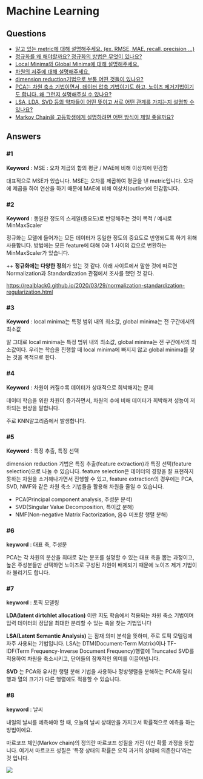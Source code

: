 # Machine Learning  

## Questions  
* [알고 있는 metric에 대해 설명해주세요. (ex. RMSE, MAE, recall, precision ...)](#1)  
* [정규화를 왜 해야할까요? 정규화의 방법은 무엇이 있나요?](#2)  
* [Local Minima와 Global Minima에 대해 설명해주세요.](#3)  
* [차원의 저주에 대해 설명해주세요.](#4)  
* [dimension reduction기법으로 보통 어떤 것들이 있나요?](#5)  
* [PCA는 차원 축소 기법이면서, 데이터 압축 기법이기도 하고, 노이즈 제거기법이기도 합니다. 왜 그런지 설명해주실 수 있나요?](#6)  
* [LSA, LDA, SVD 등의 약자들이 어떤 뜻이고 서로 어떤 관계를 가지는지 설명할 수 있나요?](#7)  
* [Markov Chain을 고등학생에게 설명하려면 어떤 방식이 제일 좋을까요?](#8)  

## Answers
### #1

**Keyword** : MSE : 오차 제곱의 합의 평균 / MAE에 비해 이상치에 민감함

대표적으로 MSE가 있습니다. MSE는 오차를 제곱하여 평균을 낸 metric입니다. 오차에 제곱을 하여 연산을 하기 때문에 MAE에 비해 이상치(outlier)에 민감합니다.



### #2

**Keyword** : 동일한 정도의 스케일(중요도)로 반영해주는 것이 목적 / 예시로 MinMaxScaler

정규화는 모델에 들어가는 모든 데이터가 동일한 정도의 중요도로 반영되도록 하기 위해 사용합니다. 방법에는 모든 feature에 대해 0과 1 사이의 값으로 변환하는 MinMaxScaler가 있습니다. 



++ **정규화에는 다양한 정의**가 있는 것 같다. 아래 사이트에서 말한 것에 따르면 Normalization과 Standardization 관점에서 조사를 했던 것 같다.

https://realblack0.github.io/2020/03/29/normalization-standardization-regularization.html



### #3

**Keyword** :  local minima는 특정 범위 내의 최소값, global minima는 전 구간에서의 최소값

말 그대로 local minima는 특정 범위 내의 최소값, global minima는 전 구간에서의 최소값이다. 우리는 학습을 진행할 때 local minima에 빠지지 않고 global minima를 찾는 것을 목적으로 한다.



### #4

**Keyword** : 차원이 커질수록 데이터가 상대적으로 희박해지는 문제

데이터 학습을 위한 차원이 증가하면서, 차원의 수에 비해 데이터가 희박해져 성능이 저하되는 현상을 말합니다.

주로 KNN알고리즘에서 발생합니다.



### #5  

**Keyword** : 특징 추출, 특징 선택

dimension reduction 기법은 특징 추출(feature extraction)과 특징 선택(feature selection)으로 나눌 수 있습니다. feature selection은 데이터의 경향을 잘 표현하지 못하는 차원을 소거해나가면서 진행할 수 있고, feature extraction의 경우에는 PCA, SVD, NMF와 같은 차원 축소 기법들을 활용해 차원을 줄일 수 있습니다. 

- PCA(Principal component analysis, 주성분 분석)
- SVD(Singular Value Decomposition, 특이값 분해)
- NMF(Non-negative Matrix Factorization, 음수 미포함 행렬 분해)


### #6  

**keyword** : 대표 축, 주성분

PCA는 각 차원의 분산을 최대로 갖는 분포를 설명할 수 있는 대표 축을 뽑는 과정이고, 높은 주성분들만 선택하면 노이즈로 구성된 차원이 배제되기 때문에 노이즈 제거 기법이라 불리기도 합니다.

### #7  

**keyword** : 토픽 모델링

**LDA(latent dirtchlet allocation)** 이란 지도 학습에서 적용되는 차원 축소 기법이며 입력 데이터의 정답을 최대한 분리할 수 있는 축을 찾는 기법입니다

**LSA(Latent Semantic Analysis)** 는 잠재 의미 분석을 뜻하며, 주로 토픽 모델링에 자주 사용되는 기법입니다. LSA는 DTM(Document-Term Matrix)이나 TF-IDF(Term Frequency-Inverse Document Frequency)행렬에 Truncated SVD를 적용하여 차원을 축소시키고, 단어들의 잠재적인 의미를 이끌어냅니다.

**SVD** 는 PCA와 유사한 행렬 분해 기법을 사용하나 정방행렬을 분해하는 PCA와 달리 행과 열의 크기가 다른 행렬에도 적용할 수 있습니다. 

### #8  

**keyword** : 날씨

내일의 날씨를 예측해야 할 때, 오늘의 날씨 상태만을 가지고서 확률적으로 예측을 하는 방법이에요.

마르코프 체인(Markov chain)의 정의란 마르코프 성질을 가진 이산 확률 과정을 뜻합니다. 여기서 마르코프 성질은 '특정 상태의 확률은 오직 과거의 상태에 의존한다'라는 것 입니다.

![](https://i.imgur.com/2HVWWFJ.png)
